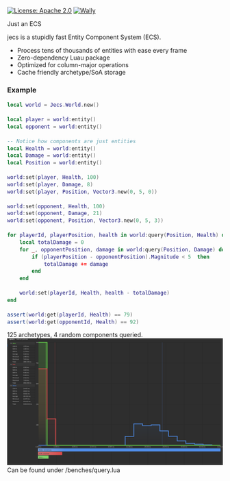 [![License: Apache 2.0](https://img.shields.io/badge/License-Apache%202.0-blue.svg)](LICENSE-APACHE)
[![Wally](https://img.shields.io/github/v/tag/ukendio/jecs)](https://wally.run/package/ukendio/jecs)

Just an ECS

jecs is a stupidly fast Entity Component System (ECS). 

- Process tens of thousands of entities with ease every frame
- Zero-dependency Luau package
- Optimized for column-major operations
- Cache friendly archetype/SoA storage 

### Example

```lua
local world = Jecs.World.new()

local player = world:entity() 
local opponent = world:entity()

-- Notice how components are just entities
local Health = world:entity() 
local Damage = world:entity()
local Position = world:entity()

world:set(player, Health, 100)
world:set(player, Damage, 8)
world:set(player, Position, Vector3.new(0, 5, 0))

world:set(opponent, Health, 100)
world:set(opponent, Damage, 21)
world:set(opponent, Position, Vector3.new(0, 5, 3))

for playerId, playerPosition, health in world:query(Position, Health) do 
    local totalDamage = 0
    for _, opponentPosition, damage in world:query(Position, Damage) do 
        if (playerPosition - opponentPosition).Magnitude < 5  then 
            totalDamage += damage
        end
    end

    world:set(playerId, Health, health - totalDamage)  
end

assert(world:get(playerId, Health) == 79)
assert(world:get(opponentId, Health) == 92)

```
125 archetypes, 4 random components queried.
![Comparison](image-3.png)
Can be found under /benches/query.lua